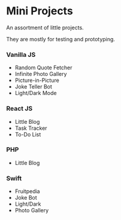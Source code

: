 # Mini Projects

An assortment of little projects.

They are mostly for testing and prototyping.

### Vanilla JS

* Random Quote Fetcher
* Infinite Photo Gallery
* Picture-in-Picture
* Joke Teller Bot
* Light/Dark Mode

### React JS

* Little Blog
* Task Tracker
* To-Do List

### PHP

* Little Blog

### Swift

* Fruitpedia
* Joke Bot
* Light/Dark
* Photo Gallery

